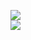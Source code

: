 [![](https://img.shields.io/badge/Made%20With-Github%20Spray-lightgrey.svg?style=for-the-badge&logo=github)](https://github.com/Annihil/github-spray#6257)  
[![](https://i.imgur.com/2DrTn0Z.gif)](https://github.com/Annihil/github-spray)